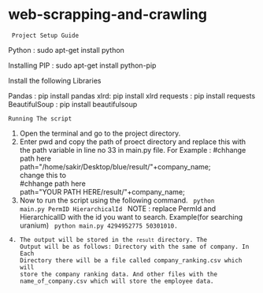 # web-scrapping-and-crawling

<code> Project Setup Guide </code>

Python : sudo apt-get install python

Installing PIP : sudo apt-get install python-pip

Install the following Libraries

Pandas : pip install pandas
xlrd: pip install xlrd
requests : pip install requests
BeautifulSoup : pip install beautifulsoup

<code>Running The script</code>

1. Open the terminal and go to the project directory.
2. Enter pwd and copy the path of proect directory and replace this with the path variable in line no 33 in main.py file.
   For Example : #chhange path here <br>
   path="/home/sakir/Desktop/blue/result/"+company_name; <br>
   change this to <br>
   #chhange path here <br>
   path="YOUR PATH HERE/result/"+company_name; <br>
3. Now to run the script using the following command.
   <code>
    python main.py PermID HierarchicalId
   </code>
   NOTE : replace PermId and HierarchicalID with the id you want to search.
   Example(for searching uranium) <code> python main.py 4294952775 50301010.
4. The output will be stored in the <code>result</code> directory. The Output will be as follows:
   Directory with the same of company.
   In Each Directory there will be a file called company_ranking.csv which will store the company ranking data.
   And other files with the name_of_company.csv which will store the employee data.

 
